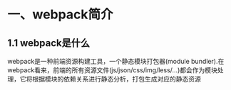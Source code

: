 # 一、webpack简介

## 1.1 webpack是什么

webpack是一种前端资源构建工具，一个静态模块打包器(module bundler).在webpack看来，前端的所有资源文件(js/json/css/img/less/...)都会作为模块处理，它将根据模块的依赖关系进行静态分析，打包生成对应的静态资源

